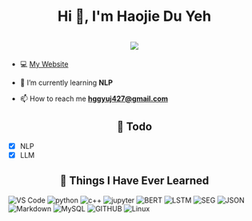 <h1 align="center">Hi 👋, I'm Haojie Du Yeh<br><br> <img src="https://komarev.com/ghpvc/?username=wangzaimieyoutou&style=for-the-badge"></h1>

- 💻 [My Website](https://github.com/wangzaimieyoutou)

- 🌱 I’m currently learning **NLP**

- 📫 How to reach me **hggyuj427@gmail.com**


<h2 align="center">📓 Todo </h2>  

- [x] NLP
- [x] LLM

<h2 align="center">📓 Things I Have Ever Learned </h2>  
<p>
   <img alt="VS Code" src="https://img.shields.io/badge/Visual_Studio_Code-0078D4?style=for-the-badge&logo=visual%20studio%20code&logoColor=white" />
   <img alt="python" src="https://img.shields.io/badge/HTML5-E34F26?style=for-the-badge&logo=html5&logoColor=white" />
   <img alt="c++" src="https://img.shields.io/badge/CSS3-1572B6?style=for-the-badge&logo=css3&logoColor=white" />
   <img alt="jupyter" src="https://img.shields.io/badge/JavaScript-323330?style=for-the-badge&logo=javascript&logoColor=F7DF1E" />
   <img alt="BERT" src="https://img.shields.io/badge/jQuery-0769AD?style=for-the-badge&logo=jquery&logoColor=white" />
   <img alt="LSTM" src="https://img.shields.io/badge/PHP-777BB4?style=for-the-badge&logo=php&logoColor=white" />
  <img alt="SEG" src="https://img.shields.io/badge/Python-FFD43B?style=for-the-badge&logo=python&logoColor=blue" />
   <img alt="JSON" src="https://img.shields.io/badge/json-5E5C5C?style=for-the-badge&logo=json&logoColor=white" />
   <img alt="Markdown" src="https://img.shields.io/badge/Markdown-000000?style=for-the-badge&logo=markdown&logoColor=white" />
   <img alt="MySQL" src="https://img.shields.io/badge/MySQL-005C84?style=for-the-badge&logo=mysql&logoColor=white" />
   <img alt="GITHUB" src="https://img.shields.io/badge/GitHub-100000?style=for-the-badge&logo=github&logoColor=white" />
  <img alt="Linux" src="https://img.shields.io/badge/Linux-FCC624?style=for-the-badge&logo=linux&logoColor=black" />
  
</p>


